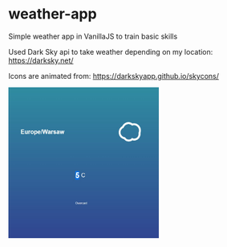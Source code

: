 # weather-app
Simple weather app in VanillaJS to train basic skills

Used Dark Sky api to take weather depending on my location:
https://darksky.net/

Icons are animated from:
https://darkskyapp.github.io/skycons/


<img src="Temperatura.jpg" style="width:300px;height:300px;">
